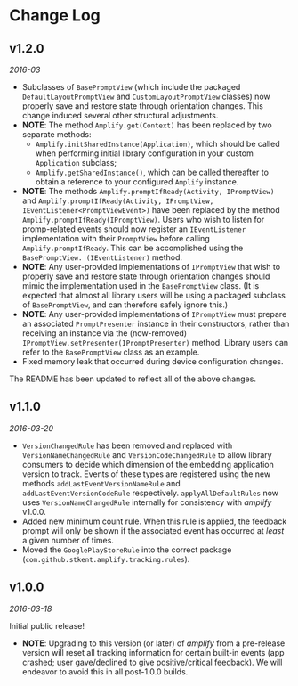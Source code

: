 # Change Log

## v1.2.0

_2016-03_

- Subclasses of `BasePromptView` (which include the packaged `DefaultLayoutPromptView` and `CustomLayoutPromptView` classes) now properly save and restore state through orientation changes. This change induced several other structural adjustments.
- **NOTE**: The method `Amplify.get(Context)` has been replaced by two separate methods:
	- `Amplify.initSharedInstance(Application)`, which should be called when performing initial library configuration in your custom `Application` subclass;
	- `Amplify.getSharedInstance()`, which can be called thereafter to obtain a reference to your configured `Amplify` instance.
- **NOTE**: The methods `Amplify.promptIfReady(Activity, IPromptView)` and `Amplify.promptIfReady(Activity, IPromptView, IEventListener<PromptViewEvent>)` have been replaced by the method `Amplify.promptIfReady(IPromptView)`. Users who wish to listen for promp-related events should now register an `IEventListener` implementation with their `PromptView` before calling `Amplify.promptIfReady`. This can be accomplished using the `BasePromptView.
(IEventListener)` method.
- **NOTE**: Any user-provided implementations of `IPromptView` that wish to properly save and restore state through orientation changes should mimic the implementation used in the `BasePromptView` class. (It is expected that almost all library users will be using a packaged subclass of `BasePromptView`, and can therefore safely ignore this.)
- **NOTE**: Any user-provided implementations of `IPromptView` must prepare an associated `PromptPresenter` instance in their constructors, rather than receiving an instance via the (now-removed) `IPromptView.setPresenter(IPromptPresenter)` method. Library users can refer to the `BasePromptView` class as an example.
- Fixed memory leak that occurred during device configuration changes.

The README has been updated to reflect all of the above changes.

## v1.1.0

_2016-03-20_

- `VersionChangedRule` has been removed and replaced with `VersionNameChangedRule` and `VersionCodeChangedRule` to allow library consumers to decide which dimension of the embedding application version to track. Events of these types are registered using the new methods `addLastEventVersionNameRule` and `addLastEventVersionCodeRule` respectively. `applyAllDefaultRules` now uses `VersionNameChangedRule` internally for consistency with _amplify_ v1.0.0.
- Added new minimum count rule. When this rule is applied, the feedback prompt will only be shown if the associated event has occurred at _least_ a given number of times.
- Moved the `GooglePlayStoreRule` into the correct package (`com.github.stkent.amplify.tracking.rules`).

## v1.0.0

_2016-03-18_

Initial public release!

- **NOTE**: Upgrading to this version (or later) of _amplify_ from a pre-release version will reset all tracking information for certain built-in events (app crashed; user gave/declined to give positive/critical feedback). We will endeavor to avoid this in all post-1.0.0 builds.